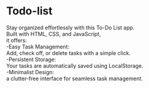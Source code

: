 # Todo-list
Stay organized effortlessly with this To-Do List app.<br>
Built with HTML, CSS, and JavaScript, <br>
it offers: <br>
-Easy Task Management:<br>
  Add, check off, or delete tasks with a simple click.<br>
-Persistent Storage:<br>
  Your tasks are automatically saved using LocalStorage.<br>
-Minimalist Design:<br> 
a clutter-free interface for seamless task management.<br>
